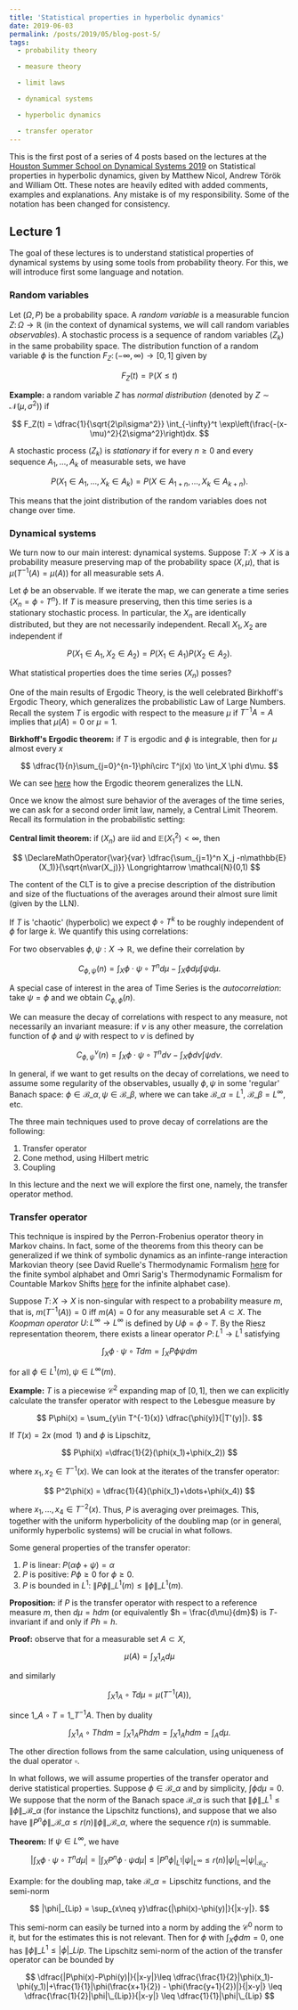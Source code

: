 ```yaml
---
title: 'Statistical properties in hyperbolic dynamics'
date: 2019-06-03
permalink: /posts/2019/05/blog-post-5/
tags:
  - probability theory

  - measure theory

  - limit laws

  - dynamical systems

  - hyperbolic dynamics

  - transfer operator
---
```


This is the first post of a series of 4 posts based on the lectures at the [Houston Summer School on Dynamical Systems 2019](https://www.math.uh.edu/dynamics/school/school2019/) on Statistical properties in hyperbolic dynamics, given by Matthew Nicol, Andrew Török and William Ott. These notes are heavily edited with added comments, examples and explanations. Any mistake is of my responsibility. Some of the notation has been changed for consistency.

## Lecture 1

The goal of these lectures is to understand statistical properties of dynamical systems by using some tools from probability theory. For this, we will introduce first some language and notation.

### Random variables

Let $(\Omega,P)$ be a probability space. A *random variable* is a measurable funcion $Z\colon\Omega\to\mathbb{R}$ (in the context of dynamical systems, we will call random variables *observables*). A stochastic process is a sequence of random variables $(Z_k)$ in the same probability space. The distribution function of a random variable $\phi$ is the function $F_Z\colon(-\infty,\infty)\to[0,1]$ given by

$$
F_Z(t) = \mathbb{P}(X\leq t)
$$

**Example:** a random variable $Z$ has *normal distribution* (denoted by $Z\sim \mathcal{N}(\mu,\sigma^2)$) if

$$
F_Z(t) = \dfrac{1}{\sqrt{2\pi\sigma^2}} \int_{-\infty}^t \exp\left(\frac{-(x-\mu)^2}{2\sigma^2}\right)dx.
$$

A stochastic process $(Z_k)$ is *stationary* if for every $n\geq 0$ and every sequence $A_1,\dots,A_k$ of measurable sets, we have

$$
P(X_1\in A_1,\dots,X_k\in A_k) = P(X\in A_{1+n},\dots,X_k\in A_{k+n}).
$$

This means that the joint distribution of the random variables does not change over time.

### Dynamical systems

We turn now to our main interest: dynamical systems. Suppose $T\colon X\to X$ is a probability measure preserving map of the probability space $(X,\mu)$, that is $\mu(T^{-1}(A)=\mu(A))$ for all measurable sets $A$.

Let $\phi$ be an observable. If we iterate the map, we can generate a time series $\{X_n=  \phi\circ T^n\}$. If $T$ is measure preserving, then this time series is a stationary stochastic process. In particular, the $X_n$ are identically distributed, but they are not necessarily independent. Recall $X_1,X_2$ are independent if

$$
P(X_1\in A_1 , X_2\in A_2) = P(X_1\in A_1)P(X_2\in A_2).
$$

What statistical properties does the time series $(X_n)$ posses?

One of the main results of Ergodic Theory, is the well celebrated Birkhoff's Ergodic Theory, which generalizes the probabilistic Law of Large Numbers. Recall the system $T$ is ergodic with respect to the measure $\mu$ if $T^{-1}A = A$ implies that $\mu(A) = 0$ or $\mu = 1$.

**Birkhoff's Ergodic theorem:** if $T$ is ergodic and $\phi$ is integrable, then for $\mu$ almost every $x$

$$
	\dfrac{1}{n}\sum_{j=0}^{n-1}\phi\circ T^j(x) \to \int_X \phi d\mu.
$$

We can see [here](https://www.math.uh.edu/~climenha/blog-posts/ergodic-theorem.pdf) how the Ergodic theorem generalizes the LLN.

Once we know the almost sure behavior of the averages of the time series, we can ask for a second order limit law, namely, a Central Limit Theorem. Recall its formulation in the probabilistic setting:

**Central limit theorem:** if $(X_n)$ are iid and $\mathbb{E}(X_1^2)<\infty$, then

$$
\DeclareMathOperator{\var}{var}
\dfrac{\sum_{j=1}^n X_j -n\mathbb{E}(X_1)}{\sqrt{n\var(X_j)}} \Longrightarrow \mathcal{N}(0,1)
$$

The content of the CLT is to give a precise description of the distribution and size of the fluctuations of the averages around their almost sure limit (given by the LLN).

If $T$ is 'chaotic' (hyperbolic) we expect $\phi\circ T^k$ to be roughly independent of $\phi$ for large $k$. We quantify this using correlations:

For two observables $\phi,\psi: X\to \mathbb{R}$, we define their correlation by

$$
C_{\phi,\psi}(n) = \int_X \phi\cdot \psi\circ T^n d\mu - \int_X \phi d\mu \int\psi d\mu.
$$

A special case of interest in the area of Time Series is the *autocorrelation*: take $\psi = \phi$ and we obtain $C_{\phi,\phi}(n)$.

We can measure the decay of correlations with respect to any measure, not necessarily an invariant measure: if $\nu$ is any other measure, the correlation function of $\phi$ and $\psi$ with respect to $\nu$ is defined by

$$
C^{\nu}_{\phi,\psi}(n) = \int_X \phi\cdot \psi\circ T^n d\nu - \int_X \phi d\nu \int\psi d\nu.
$$

In general, if we want to get results on the decay of correlations, we need to assume some regularity of the observables, usually $\phi,\psi$ in some 'regular' Banach space: $\phi\in\mathcal{B}\_{\alpha},\psi\in\mathcal{B}\_{\beta}$, where we can take $\mathcal{B}\_{\alpha} = L^1$, $\mathcal{B}\_{\beta} = L^\infty$, etc.

The three main techniques used to prove decay of correlations are the following:
1. Transfer operator
2. Cone method, using Hilbert metric
3. Coupling

In this lecture and the next we will explore the first one, namely, the transfer operator method.

### Transfer operator

This technique is inspired by the Perron-Frobenius operator theory in Markov chains. In fact, some of the theorems from this theory can be generalized if we think of symbolic dynamics as an infinte-range interaction Markovian theory (see David Ruelle's Thermodynamic Formalism [here](https://www.cambridge.org/core/books/thermodynamic-formalism/3CDB86DA1B33B0C2EB87A87E3880D1A9) for the finite symbol alphabet and Omri Sarig's Thermodynamic Formalism for Countable Markov Shifts [here](http://www.weizmann.ac.il/math/sarigo/sites/math.sarigo/files/uploads/pr_4.pdf) for the infinite alphabet case).

Suppose $T\colon X\to X$ is non-singular with respect to a probability measure $m$, that is, $m(T^{-1}(A)) = 0$ iff $m(A) = 0$ for any measurable set $A\subset X$. The *Koopman operator* $U\colon L^\infty\to L^\infty$ is defined by $U\phi = \phi\circ T$. By the Riesz representation theorem, there exists a linear operator $P\colon L^1\to L^1$ satisfying

$$
\int_X \phi\cdot \psi\circ T dm  = \int_X P\phi \psi dm
$$

for all $\phi \in L^1(m),\psi\in L^\infty(m)$.

**Example:** $T$ is a piecewise $\mathcal{C}^2$ expanding map of $[0,1]$, then we can explicitly calculate the transfer operator with respect to the Lebesgue measure by

$$
P\phi(x) = \sum_{y\in T^{-1}(x)} \dfrac{\phi(y)}{|T'(y)|}.
$$

If $T(x) = 2x \pmod 1$ and $\phi$ is Lipschitz,

$$
P\phi(x) =\dfrac{1}{2}(\phi(x_1)+\phi(x_2))
$$

where $x_1,x_2\in T^{-1}(x)$. We can look at the iterates of the transfer operator:

$$
P^2\phi(x) = \dfrac{1}{4}(\phi(x_1)+\dots+\phi(x_4))
$$

where $x_1,\dots,x_4\in T^{-2}(x)$. Thus, $P$ is averaging over preimages. This, together with the uniform hyperbolicity of the doubling map (or in general, uniformly hyperbolic systems) will be crucial in what follows.

Some general properties of the transfer operator:
1. $P$ is linear: $P(\alpha\phi+\psi)=\alpha$
2. $P$ is positive: $P\phi\geq 0$ for $\phi\geq 0$.
3. $P$ is bounded in $L^1$: $\|P\phi \|\_{L^1(m)} \leq \| \phi\|\_{L^1(m)}$.

**Proposition:** if $P$ is the transfer operator with respect to a reference measure $m$, then $d\mu = hdm$ (or equivalently $h = \frac{d\mu}{dm}$) is $T$-invariant if and only if $Ph = h$.

 **Proof:** observe that for a measurable set $A\subset X$,

$$
\mu(A) = \int_X 1_A d\mu
$$

and similarly

$$
\int_X 1_A\circ T d\mu = \mu(T^{-1}(A)),
$$

since $1\_A\circ T =  1\_{T^{-1}A}$. Then by duality

$$
\int_X 1_A\circ T h dm = \int_X 1_A Ph dm = \int_X 1_A h dm = \int_A d\mu.
$$

The other direction follows from the same calculation, using uniqueness of the dual operator $\square$.

In what follows, we will assume properties of the transfer operator and derive statistical properties. Suppose $\phi\in\mathcal{B}\_{\alpha}$ and by simplicity, $\int \phi d\mu = 0$. We suppose that the norm of the Banach space $\mathcal{B}\_{\alpha}$ is such that  $\|\phi \|\_{L^1}\leq \| \phi\|\_{\mathcal{B}\_{\alpha}}$ (for instance the Lipschitz functions), and suppose that we also have $\| P^n\phi \|\_{\mathcal{B}\_{\alpha}}\leq r(n)\| \phi \|\_{\mathcal{B}\_{\alpha}}$, where the sequence $r(n)$ is summable.

**Theorem:**
If $\psi\in L^\infty$, we have

$$
\left| \int_X \phi\cdot \psi\circ T^n d\mu \right| = \left| \int_X P^n\phi \cdot \psi d\mu\right| \leq |P^n\phi |_{L^1} | \psi |_{L^\infty}\leq r(n)|\psi |_{L^\infty} | \psi |_{\mathcal{B}_\alpha}.
$$

Example: for the doubling map, take $\mathcal{B}\_{\alpha} = \text{Lipschitz functions}$, and the semi-norm

$$
|\phi|_{Lip} = \sup_{x\neq y}\dfrac{|\phi(x)-\phi(y)|}{|x-y|}.
$$

This semi-norm can easily be turned into a norm by adding the $\mathcal{C}^0$ norm to it, but for the estimates this is not relevant. Then for $\phi$ with $\int_X \phi dm =0$, one has $\|\phi \|\_{L^1}\leq  |\phi |\_{Lip}$. The Lipschitz semi-norm of the action of the transfer operator can be bounded by

$$
\dfrac{|P\phi(x)-P\phi(y)|}{|x-y|}\leq \dfrac{\frac{1}{2}|\phi(x_1)-\phi(y_1)|+\frac{1}{1}|\phi(\frac{x+1}{2}) - \phi(\frac{y+1}{2})|}{|x-y|} \leq \dfrac{\frac{1}{2}|\phi|\_{Lip}}{|x-y|} \leq \dfrac{1}{1}|\phi|\_{Lip}
$$
